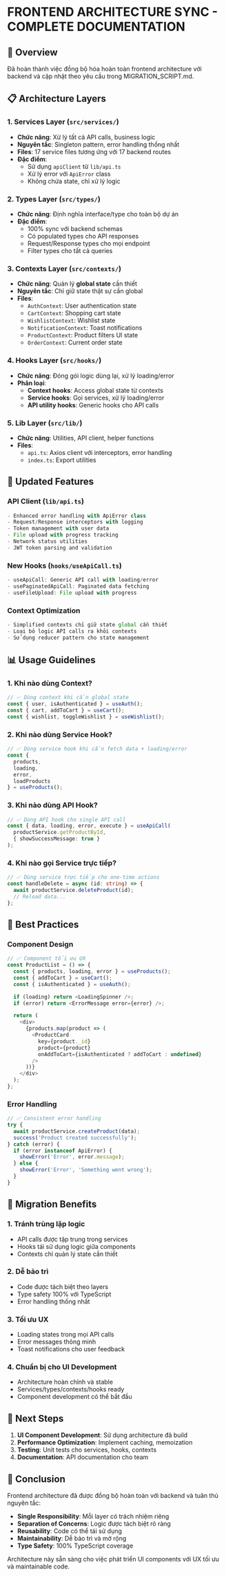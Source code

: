 # FRONTEND ARCHITECTURE SYNC - COMPLETE DOCUMENTATION

## 🚀 Overview
Đã hoàn thành việc đồng bộ hóa hoàn toàn frontend architecture với backend và cập nhật theo yêu cầu trong MIGRATION_SCRIPT.md.

## 📋 Architecture Layers

### 1. **Services Layer** (`src/services/`)
- **Chức năng**: Xử lý tất cả API calls, business logic
- **Nguyên tắc**: Singleton pattern, error handling thống nhất
- **Files**: 17 service files tương ứng với 17 backend routes
- **Đặc điểm**: 
  - Sử dụng `apiClient` từ `lib/api.ts`
  - Xử lý error với `ApiError` class
  - Không chứa state, chỉ xử lý logic

### 2. **Types Layer** (`src/types/`)
- **Chức năng**: Định nghĩa interface/type cho toàn bộ dự án
- **Đặc điểm**:
  - 100% sync với backend schemas
  - Có populated types cho API responses
  - Request/Response types cho mọi endpoint
  - Filter types cho tất cả queries

### 3. **Contexts Layer** (`src/contexts/`)
- **Chức năng**: Quản lý **global state** cần thiết
- **Nguyên tắc**: Chỉ giữ state thật sự cần global
- **Files**:
  - `AuthContext`: User authentication state
  - `CartContext`: Shopping cart state
  - `WishlistContext`: Wishlist state
  - `NotificationContext`: Toast notifications
  - `ProductContext`: Product filters UI state
  - `OrderContext`: Current order state

### 4. **Hooks Layer** (`src/hooks/`)
- **Chức năng**: Đóng gói logic dùng lại, xử lý loading/error
- **Phân loại**:
  - **Context hooks**: Access global state từ contexts
  - **Service hooks**: Gọi services, xử lý loading/error
  - **API utility hooks**: Generic hooks cho API calls

### 5. **Lib Layer** (`src/lib/`)
- **Chức năng**: Utilities, API client, helper functions
- **Files**:
  - `api.ts`: Axios client với interceptors, error handling
  - `index.ts`: Export utilities

## 🔧 Updated Features

### API Client (`lib/api.ts`)
```typescript
- Enhanced error handling with ApiError class
- Request/Response interceptors with logging
- Token management with user data
- File upload with progress tracking
- Network status utilities
- JWT token parsing and validation
```

### New Hooks (`hooks/useApiCall.ts`)
```typescript
- useApiCall: Generic API call with loading/error
- usePaginatedApiCall: Paginated data fetching
- useFileUpload: File upload with progress
```

### Context Optimization
```typescript
- Simplified contexts chỉ giữ state global cần thiết
- Loại bỏ logic API calls ra khỏi contexts
- Sử dụng reducer pattern cho state management
```

## 📊 Usage Guidelines

### 1. **Khi nào dùng Context?**
```typescript
// ✅ Dùng context khi cần global state
const { user, isAuthenticated } = useAuth();
const { cart, addToCart } = useCart();
const { wishlist, toggleWishlist } = useWishlist();
```

### 2. **Khi nào dùng Service Hook?**
```typescript
// ✅ Dùng service hook khi cần fetch data + loading/error
const { 
  products, 
  loading, 
  error, 
  loadProducts 
} = useProducts();
```

### 3. **Khi nào dùng API Hook?**
```typescript
// ✅ Dùng API hook cho single API call
const { data, loading, error, execute } = useApiCall(
  productService.getProductById,
  { showSuccessMessage: true }
);
```

### 4. **Khi nào gọi Service trực tiếp?**
```typescript
// ✅ Dùng service trực tiếp cho one-time actions
const handleDelete = async (id: string) => {
  await productService.deleteProduct(id);
  // Reload data...
};
```

## 🎯 Best Practices

### Component Design
```typescript
// ✅ Component tối ưu UX
const ProductList = () => {
  const { products, loading, error } = useProducts();
  const { addToCart } = useCart();
  const { isAuthenticated } = useAuth();

  if (loading) return <LoadingSpinner />;
  if (error) return <ErrorMessage error={error} />;

  return (
    <div>
      {products.map(product => (
        <ProductCard
          key={product._id}
          product={product}
          onAddToCart={isAuthenticated ? addToCart : undefined}
        />
      ))}
    </div>
  );
};
```

### Error Handling
```typescript
// ✅ Consistent error handling
try {
  await productService.createProduct(data);
  success('Product created successfully');
} catch (error) {
  if (error instanceof ApiError) {
    showError('Error', error.message);
  } else {
    showError('Error', 'Something went wrong');
  }
}
```

## 🔄 Migration Benefits

### 1. **Tránh trùng lặp logic**
- API calls được tập trung trong services
- Hooks tái sử dụng logic giữa components
- Contexts chỉ quản lý state cần thiết

### 2. **Dễ bảo trì**
- Code được tách biệt theo layers
- Type safety 100% với TypeScript
- Error handling thống nhất

### 3. **Tối ưu UX**
- Loading states trong mọi API calls
- Error messages thông minh
- Toast notifications cho user feedback

### 4. **Chuẩn bị cho UI Development**
- Architecture hoàn chỉnh và stable
- Services/types/contexts/hooks ready
- Component development có thể bắt đầu

## 📝 Next Steps

1. **UI Component Development**: Sử dụng architecture đã build
2. **Performance Optimization**: Implement caching, memoization
3. **Testing**: Unit tests cho services, hooks, contexts
4. **Documentation**: API documentation cho team

## 🎉 Conclusion

Frontend architecture đã được đồng bộ hoàn toàn với backend và tuân thủ nguyên tắc:
- **Single Responsibility**: Mỗi layer có trách nhiệm riêng
- **Separation of Concerns**: Logic được tách biệt rõ ràng
- **Reusability**: Code có thể tái sử dụng
- **Maintainability**: Dễ bảo trì và mở rộng
- **Type Safety**: 100% TypeScript coverage

Architecture này sẵn sàng cho việc phát triển UI components với UX tối ưu và maintainable code.
